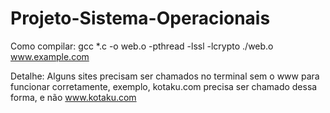 # Projeto-Sistema-Operacionais
Como compilar:
gcc *.c -o web.o -pthread -lssl -lcrypto
./web.o www.example.com

Detalhe: Alguns sites precisam ser chamados no terminal sem o www para funcionar corretamente, exemplo, kotaku.com precisa ser chamado dessa forma, e não www.kotaku.com


